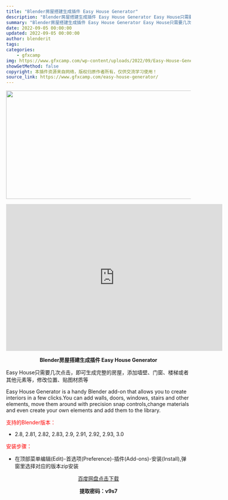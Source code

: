```yaml
---
title: "Blender房屋搭建生成插件 Easy House Generator"
description: "Blender房屋搭建生成插件 Easy House Generator Easy House只需要几次点击，即可生成完整的房屋，添加墙壁、门窗、楼梯或者其他元素等，修改位置、贴图材质等 Easy H..."
summary: "Blender房屋搭建生成插件 Easy House Generator Easy House只需要几次点击，即可生成完整的房屋，添加墙壁、门窗、楼梯或者其他元素等，修改位置、贴图材质等 Easy H..."
date: 2022-09-05 00:00:00
updated: 2022-09-05 00:00:00
author: blenderit
tags: 
categories:
    - gfxcamp
img: https://www.gfxcamp.com/wp-content/uploads/2022/09/Easy-House-Generator.jpg
showGetMethod: false
copyright: 本插件资源来自网络，版权归原作者所有，仅供交流学习使用！
source_link: https://www.gfxcamp.com/easy-house-generator/
---
```

<div><p><img decoding="async" class="aligncenter size-full wp-image-106674" src="https://www.gfxcamp.com/wp-content/uploads/2022/09/Easy-House-Generator.jpg" data-src="https://www.gfxcamp.com/wp-content/uploads/2022/09/Easy-House-Generator.jpg" alt="" width="590" height="295" data-srcset="https://www.gfxcamp.com/wp-content/uploads/2022/09/Easy-House-Generator.jpg 590w, https://www.gfxcamp.com/wp-content/uploads/2022/09/Easy-House-Generator-150x75.jpg 150w" data-sizes="(max-width: 590px) 100vw, 590px"></p><p style="text-align: center;"><iframe loading="lazy" src="https://player.youku.com/embed/XNTkwMDgyMDMzNg==" width="590" height="400" frameborder="0" allowfullscreen="allowfullscreen"></iframe></p><p style="text-align: center;"><strong>Blender房屋搭建生成插件 Easy House Generator</strong></p><p>Easy House只需要几次点击，即可生成完整的房屋，添加墙壁、门窗、楼梯或者其他元素等，修改位置、贴图材质等</p><p>Easy House Generator is a handy Blender add-on that allows you to create interiors in a few clicks.You can add walls, doors, windows, stairs and other elements, move them around with precision snap controls,change materials and even create your own elements and add them to the library.</p><p style="text-align: left;"><span style="color: #ff0000;">支持的Blender版本：</span></p><ul>
<li style="text-align: left;">2.8, 2.81, 2.82, 2.83, 2.9, 2.91, 2.92, 2.93, 3.0</li>
</ul><p style="text-align: left;"><span style="color: #ff0000;">安装步骤：</span></p><ul>
<li>在顶部菜单编辑(Edit)-首选项(Preference)-插件(Add-ons)-安装(Install),弹窗里选择对应的版本zip安装</li>
</ul><p style="text-align: center;"><a class="maxbutton-3 maxbutton maxbutton-baidu" target="_blank" rel="noopener" href="https://pan.baidu.com/s/1KlD8V3EYIfFubYr5RkLZUQ?pwd=v9s7"><span class="mb-text">百度网盘点击下载</span></a></p><p style="text-align: center;"><strong>提取密码：v9s7</strong></p></div>